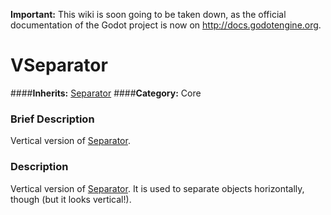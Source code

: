 **Important:** This wiki is soon going to be taken down, as the official documentation of the Godot project is now on http://docs.godotengine.org.

#  VSeparator  
####**Inherits:** [Separator](class_separator)
####**Category:** Core

###  Brief Description  
Vertical version of [Separator](class_separator).

###  Description  
Vertical version of [Separator](class_separator). It is used to separate objects horizontally, though (but it looks vertical!).
